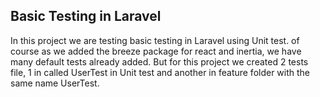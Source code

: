 ## Basic Testing in Laravel

In this project we are testing basic testing in Laravel using Unit test. of course as we added the breeze package for react and inertia, we have many default tests already added. But for this project we created 2 tests file, 1 in called UserTest in Unit test and another in feature folder with the same name UserTest.
